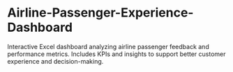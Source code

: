# Airline-Passenger-Experience-Dashboard
Interactive Excel dashboard analyzing airline passenger feedback and performance metrics. Includes KPIs and insights to support better customer experience and decision-making.
